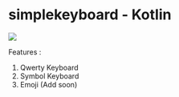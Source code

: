 # simplekeyboard - Kotlin

![](https://media.giphy.com/media/xUNd9GphyBYxmiqsQE/giphy.gif)

Features :
1) Qwerty Keyboard
2) Symbol Keyboard
3) Emoji (Add soon)

